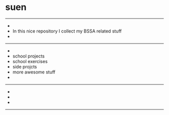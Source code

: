 # suen

***********************************************************************
*
*	In this nice repository I collect my BSSA related stuff
*
***********************************************************************
*
*	school projects 
*	school exercises 
*	side projcts
*	more awesome stuff
*
***********************************************************************
*
*
*
***********************************************************************
